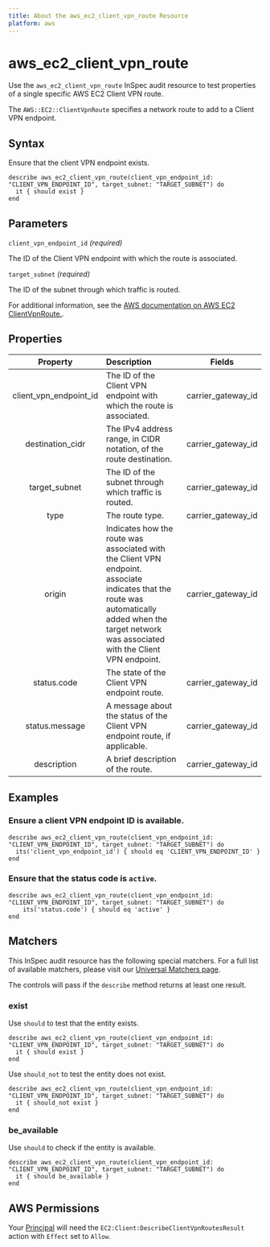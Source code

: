 ```yaml
---
title: About the aws_ec2_client_vpn_route Resource
platform: aws
---
```


# aws_ec2_client_vpn_route

Use the `aws_ec2_client_vpn_route` InSpec audit resource to test properties of a single specific AWS EC2 Client VPN route.

The `AWS::EC2::ClientVpnRoute` specifies a network route to add to a Client VPN endpoint.

## Syntax

Ensure that the client VPN endpoint exists.

    describe aws_ec2_client_vpn_route(client_vpn_endpoint_id: "CLIENT_VPN_ENDPOINT_ID", target_subnet: "TARGET_SUBNET") do
      it { should exist }
    end

## Parameters

`client_vpn_endpoint_id` _(required)_

The ID of the Client VPN endpoint with which the route is associated.

`target_subnet` _(required)_

The ID of the subnet through which traffic is routed.

For additional information, see the [AWS documentation on AWS EC2 ClientVpnRoute.](https://docs.aws.amazon.com/AWSCloudFormation/latest/UserGuide/aws-resource-ec2-clientvpnroute.html).

## Properties

| Property | Description | Fields |
| :---: | :--- | :---: |
| client_vpn_endpoint_id | The ID of the Client VPN endpoint with which the route is associated. | carrier_gateway_id |
| destination_cidr | The IPv4 address range, in CIDR notation, of the route destination. | carrier_gateway_id |
| target_subnet | The ID of the subnet through which traffic is routed. | carrier_gateway_id |
| type | The route type. | carrier_gateway_id |
| origin | Indicates how the route was associated with the Client VPN endpoint. associate indicates that the route was automatically added when the target network was associated with the Client VPN endpoint. | carrier_gateway_id |
| status.code | The state of the Client VPN endpoint route. | carrier_gateway_id |
| status.message | A message about the status of the Client VPN endpoint route, if applicable. | carrier_gateway_id |
| description | A brief description of the route. | carrier_gateway_id |

## Examples

### Ensure a client VPN endpoint ID is available.

    describe aws_ec2_client_vpn_route(client_vpn_endpoint_id: "CLIENT_VPN_ENDPOINT_ID", target_subnet: "TARGET_SUBNET") do
      its('client_vpn_endpoint_id') { should eq 'CLIENT_VPN_ENDPOINT_ID' }
    end

### Ensure that the status code is `active`.

    describe aws_ec2_client_vpn_route(client_vpn_endpoint_id: "CLIENT_VPN_ENDPOINT_ID", target_subnet: "TARGET_SUBNET") do
        its('status.code') { should eq 'active' }
    end

## Matchers

This InSpec audit resource has the following special matchers. For a full list of available matchers, please visit our [Universal Matchers page](https://www.inspec.io/docs/reference/matchers/).

The controls will pass if the `describe` method returns at least one result.

### exist

Use `should` to test that the entity exists.

    describe aws_ec2_client_vpn_route(client_vpn_endpoint_id: "CLIENT_VPN_ENDPOINT_ID", target_subnet: "TARGET_SUBNET") do
      it { should exist }
    end

Use `should_not` to test the entity does not exist.

    describe aws_ec2_client_vpn_route(client_vpn_endpoint_id: "CLIENT_VPN_ENDPOINT_ID", target_subnet: "TARGET_SUBNET") do
      it { should_not exist }
    end

### be_available

Use `should` to check if the entity is available.

    describe aws_ec2_client_vpn_route(client_vpn_endpoint_id: "CLIENT_VPN_ENDPOINT_ID", target_subnet: "TARGET_SUBNET") do
      it { should be_available }
    end

## AWS Permissions

Your [Principal](https://docs.aws.amazon.com/IAM/latest/UserGuide/intro-structure.html#intro-structure-principal) will need the `EC2:Client:DescribeClientVpnRoutesResult` action with `Effect` set to `Allow`.
